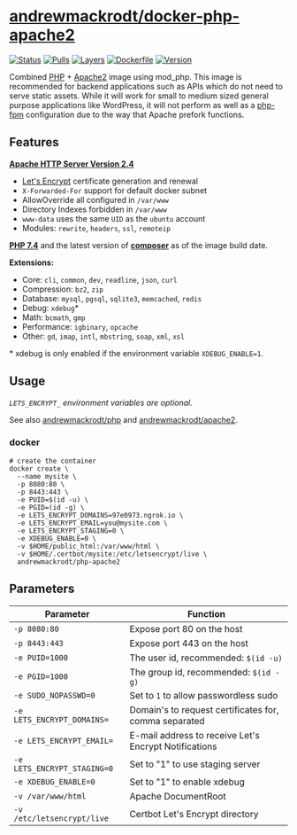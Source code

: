 # [andrewmackrodt/docker-php-apache2](https://github.com/andrewmackrodt/dockerfiles/tree/master/php-apache2)

[![Status](https://jenkins.mackrodt.io/buildStatus/icon?job=dockerfiles%2Fphp-apache2)][status]
[![Pulls](https://img.shields.io/docker/pulls/andrewmackrodt/php-apache2.svg)][pulls]
[![Layers](https://images.microbadger.com/badges/image/andrewmackrodt/php-apache2.svg)][layers]
[![Dockerfile](https://img.shields.io/github/size/andrewmackrodt/dockerfiles/php-apache2/Dockerfile.svg?label=dockerfile)][dockerfile]
[![Version](https://images.microbadger.com/badges/version/andrewmackrodt/php-apache2.svg)][version]

[status]: https://jenkins.mackrodt.io/job/dockerfiles/job/php-apache2/
[pulls]: https://hub.docker.com/r/andrewmackrodt/php-apache2
[layers]: https://microbadger.com/images/andrewmackrodt/php-apache2
[dockerfile]: https://github.com/andrewmackrodt/dockerfiles/blob/master/php-apache2/Dockerfile
[version]: https://hub.docker.com/r/andrewmackrodt/php-apache2/tags

Combined [PHP][php] + [Apache2][apache2] image using mod_php. This image is
recommended for backend applications such as APIs which do not need to serve
static assets. While it will work for small to medium sized general purpose
applications like WordPress, it will not perform as well as a [php-fpm][fpm]
configuration due to the way that Apache prefork functions.

[php]: https://github.com/andrewmackrodt/dockerfiles/tree/master/php
[apache2]: https://github.com/andrewmackrodt/dockerfiles/tree/master/apache2
[fpm]: https://php-fpm.org/

## Features

**[Apache HTTP Server Version 2.4](https://httpd.apache.org/docs/2.4/)**
- [Let's Encrypt](https://letsencrypt.org/) certificate generation and renewal
- `X-Forwarded-For` support for default docker subnet
- AllowOverride all configured in `/var/www`
- Directory Indexes forbidden in `/var/www`
- `www-data` uses the same `UID` as the `ubuntu` account
- Modules: `rewrite`, `headers`, `ssl`, `remoteip`

**[PHP 7.4](https://www.php.net/releases/7_4_0.php)** and the latest version of
**[composer](https://getcomposer.org/)** as of the image build date.

**Extensions:**
- Core: `cli`, `common`, `dev`, `readline`, `json`, `curl`
- Compression: `bz2`, `zip`
- Database: `mysql`, `pgsql`, `sqlite3`, `memcached`, `redis`
- Debug: `xdebug`\*
- Math: `bcmath`, `gmp`
- Performance: `igbinary`, `opcache`
- Other: `gd`, `imap`, `intl`, `mbstring`, `soap`, `xml`, `xsl`

\* xdebug is only enabled if the environment variable `XDEBUG_ENABLE=1`.

## Usage

_`LETS_ENCRYPT_` environment variables are optional._

See also [andrewmackrodt/php][php] and [andrewmackrodt/apache2][apache2].

### docker

```
# create the container
docker create \
  --name mysite \
  -p 8080:80 \
  -p 8443:443 \
  -e PUID=$(id -u) \
  -e PGID=(id -g) \
  -e LETS_ENCRYPT_DOMAINS=97e0973.ngrok.io \
  -e LETS_ENCRYPT_EMAIL=you@mysite.com \
  -e LETS_ENCRYPT_STAGING=0 \
  -e XDEBUG_ENABLE=0 \
  -v $HOME/public_html:/var/www/html \
  -v $HOME/.certbot/mysite:/etc/letsencrypt/live \
  andrewmackrodt/php-apache2
```

## Parameters

| Parameter | Function |
| --- | --- |
| `-p 8080:80` | Expose port 80 on the host |
| `-p 8443:443` | Expose port 443 on the host |
| `-e PUID=1000` | The user id, recommended: `$(id -u)` |
| `-e PGID=1000` | The group id, recommended: `$(id -g)` |
| `-e SUDO_NOPASSWD=0` | Set to `1` to allow passwordless sudo |
| `-e LETS_ENCRYPT_DOMAINS=` | Domain's to request certificates for, comma separated |
| `-e LETS_ENCRYPT_EMAIL=` | E-mail address to receive Let's Encrypt Notifications |
| `-e LETS_ENCRYPT_STAGING=0` | Set to "1" to use staging server |
| `-e XDEBUG_ENABLE=0` | Set to "1" to enable xdebug |
| `-v /var/www/html` | Apache DocumentRoot |
| `-v /etc/letsencrypt/live` | Certbot Let's Encrypt directory |
